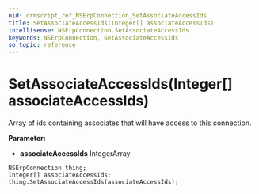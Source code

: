 ```yaml
---
uid: crmscript_ref_NSErpConnection_SetAssociateAccessIds
title: SetAssociateAccessIds(Integer[] associateAccessIds)
intellisense: NSErpConnection.SetAssociateAccessIds
keywords: NSErpConnection, GetAssociateAccessIds
so.topic: reference
---
```


# SetAssociateAccessIds(Integer[] associateAccessIds)

Array of ids containing associates that will have access to this connection.

**Parameter:** 
* **associateAccessIds** IntegerArray

```crmscript
NSErpConnection thing;
Integer[] associateAccessIds;
thing.SetAssociateAccessIds(associateAccessIds);
```

